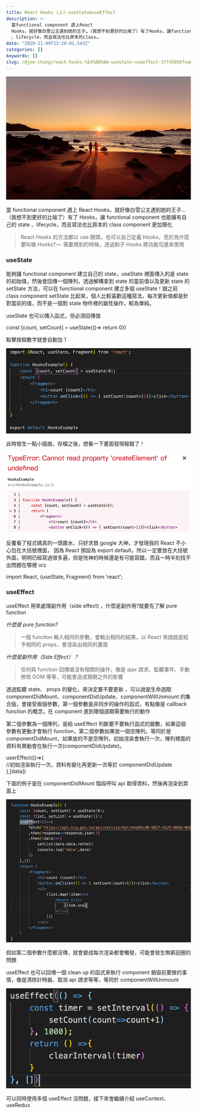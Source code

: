 ```yaml
---
title: React Hooks (上)-useState&useEffect
description: >-
  當functional component 遇上React
  Hooks，就好像白雪公主遇到她的王子…（我想不到更好的比喻了）有了Hooks，讓functional component也能擁有自己的state
  、lifecycle，而且寫法也比原本的class…
date: "2020-11-09T13:28:01.543Z"
categories: []
keywords: []
slug: /@joe-chang/react-hooks-%E4%B8%8A-usestate-useeffect-37f45056fea8
---
```


![](/img/1__ZlQRKw8P3OGk9zM6HIi7uQ.jpeg)

當 functional component 遇上 React Hooks，就好像白雪公主遇到她的王子…（我想不到更好的比喻了）有了 Hooks，讓 functional component 也能擁有自己的 state 、lifecycle，而且寫法也比原本的 class component 更加簡化

> React Hooks 的方法都以 use 開頭，也可以自己定義 Hooks，至於為什麼要叫做 Hooks? —  需要用到的時候，透過鉤子 Hooks 將功能勾進來使用

### useState

能夠讓 functional component 建立自己的 state，useState 裡面傳入的是 state 的初始值，然後會回傳一個陣列，透過解構拿到 state 的當前值以及更新 state 的 setState 方法，可以在 functional component 建立多個 useState！跟之前 class component setState 比起來，個人比較喜歡這種寫法，每次更新值都是針對當前的值，而不是一個對 state 物件裡的屬性操作，較為單純。

useState 也可以傳入函式，但必須回傳值

const \[count, setCount\] = useState(()=> return 0})

點擊按鈕數字就會自動加 1

![](/img/1__QnP3KNvuZL__1Er2gXNTWXA.png)

此時發生一點小插曲，存檔之後，想看一下畫面發現報錯了！

![](/img/1__TyaBaxTdi1kXmAqYqsiFbA.png)

反覆看了程式碼真的一頭霧水，只好求救 google 大神，才發現我的 React 不小心包在大括號裡面， 因為 React 預設為 export default，所以一定要放在大括號外面，明明已經寫過很多遍，但是恍神的時候還是有可能寫錯，而且一時半刻找不出問題在哪裡 orz

import React, {useState, Fragment} from 'react';

### useEffect

useEffect 用來處理副作用（side effect) ，什麼是副作用?就要先了解 pure function

_什麼是 pure function?_

> 一個 funciton 輸入相同的參數，會輸出相同的結果，以 React 來說就是給予相同的 props，會渲染出相同的畫面

_什麼是副作用（Side Effect）？_

> 任何與 function 回傳值沒有相關的操作，像是 ajax 請求、監聽事件、手動修改 DOM 等等，可能會造成預期之外的影響

透過監聽 state、 props 的變化，來決定要不要更新 ，可以說是生命週期 componentDidMount、componentDidUpdate、componentWillUnmount 的集合版，會接受兩個參數，第一個參數是非同步的操作的函式，有點像是 callback function 的概念，在 component 進到哪個週期需要執行的動作

第二個參數為一個陣列，是給 useEffect 判斷要不要執行函式的變數，如果這個參數有更動才會執行 function，第二個參數如果放一個空陣列，等同於是 componentDidMount，如果放的不是空陣列，初始渲染會執行一次，陣列裡面的資料有異動會在執行一次(componentDidUpdate)。

userEffect(()=>{  
//初始渲染執行一次，資料有變化再更新一次等於 componentDidUpdate  
},\[data\])

下面的例子是在 componentDidMount 階段呼叫 api 取得資料，然後再渲染到頁面上

![](/img/1__QS8tdBgnabNnzeFMGTriaQ.png)

假如第二個參數什麼都沒傳，就會變成每次渲染都會觸發，可能會發生無窮迴圈的問題

useEffect 也可以回傳一個 clean up 的函式來執行 component 銷毀前要做的事情，像是清除計時器、取消 api 請求等等，等同於 componentWillUnmount

![](/img/1__k__g__WwyntKAwbnzuNRACpQ.png)

可以同時使用多個 useEffect 沒問題，接下來會繼續介紹 useContext、useRedux
